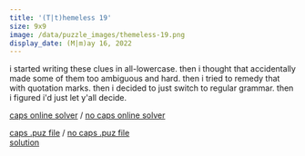 ```yaml
---
title: '(T|t)hemeless 19'
size: 9x9
image: /data/puzzle_images/themeless-19.png
display_date: (M|m)ay 16, 2022
---
```


i started writing these clues in all-lowercase. then i thought that accidentally made some of them too ambiguous and hard. then i tried to remedy that with quotation marks. then i decided to just switch to regular grammar. then i figured i'd just let y'all decide.
</div>

[caps online solver](https://crosshare.org/crosswords/HA4vX9jFqhqoT7WZhJ2p/themeless-19-caps) / [no caps online solver](https://crosshare.org/crosswords/qF7BiQg9y4N5Cvt6gPRL/themeless-19-no-caps)

<div class="body">
  <a href="../data/puz_files/themeless-19-caps.puz" download>caps .puz file</a> / <a href="../data/puz_files/themeless-19-no-caps.puz" download>no caps .puz file</a>
</div>

<div class="body">
  <a href="../data/solutions/themeless-19.png" download>solution</a>
</div>